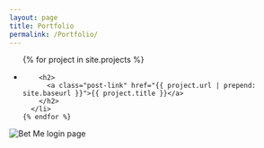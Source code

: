 ```yaml
---
layout: page
title: Portfolio
permalink: /Portfolio/
---
```

  <ul>
    {% for project in site.projects %}
      <li>

        <h2>
          <a class="post-link" href="{{ project.url | prepend: site.baseurl }}">{{ project.title }}</a>
        </h2>
      </li>
    {% endfor %}
  </ul>

![Bet Me login page](/assets/Bet-Me-login.png)